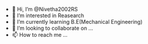- 👋 Hi, I’m @Nivetha2002RS
- 👀 I’m interested in Reasearch
- 🌱 I’m currently learning B.E(Mechanical Engineering)
- 💞️ I’m looking to collaborate on ...
- 📫 How to reach me ...

<!---
Nivetha2002RS/Nivetha2002RS is a ✨ special ✨ repository because its `README.md` (this file) appears on your GitHub profile.
You can click the Preview link to take a look at your changes.
--->
